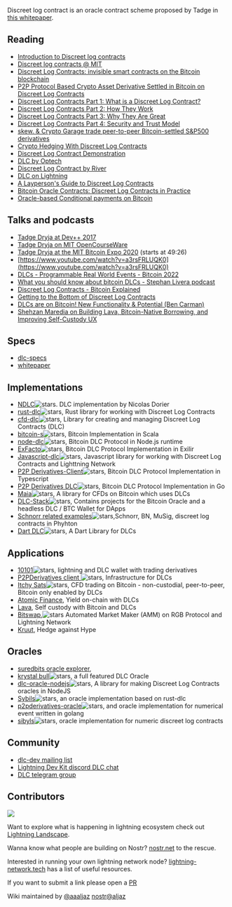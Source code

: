 Discreet log contract is an oracle contract scheme proposed by Tadge in [this whitepaper](https://adiabat.github.io/dlc.pdf).

## Reading
* [Introduction to Discreet log contracts](https://github.com/discreetlogcontracts/dlcspecs/blob/master/Introduction.md)
* [Discreet log contracts @ MIT](https://dci.mit.edu/smart-contracts)
* [Discreet Log Contracts: invisible smart contracts on the Bitcoin blockchain](https://medium.com/@gertjaap/discreet-log-contracts-invisible-smart-contracts-on-the-bitcoin-blockchain-cc8afbdbf0db)
* [P2P Protocol Based Crypto Asset Derivative Settled in Bitcoin on Discreet Log Contracts](https://medium.com/crypto-garage/p2p-protocol-based-crypto-asset-derivative-settled-in-bitcoin-on-discreet-log-contracts-13c823448ae8)
* [Discreet Log Contracts Part 1: What is a Discreet Log Contract?](https://suredbits.com/discreet-log-contracts-part-1-what-is-a-discreet-log-contract/)
* [Discreet Log Contracts Part 2: How They Work](https://suredbits.com/discreet-log-contracts-part-2-how-they-work-adaptor-version/)
* [Discreet Log Contracts Part 3: Why They Are Great](https://suredbits.com/discreet-log-contracts-part-3-why-they-are-great/)
* [Discreet Log Contracts Part 4: Security and Trust Model](https://suredbits.com/discreet-log-contracts-part-4-security-and-trust-model/)
* [skew. & Crypto Garage trade peer-to-peer Bitcoin-settled S&P500 derivatives](https://medium.com/crypto-garage/skew-crypto-garage-trade-peer-to-peer-bitcoin-settled-s-p500-derivatives-f9958db011dd)
* [Crypto Hedging With Discreet Log Contracts](https://suredbits.com/crypto-hedging-with-discreet-log-contracts/)
* [Discreet Log Contract Demonstration](https://suredbits.com/discreet-log-contract-demonstration/)
* [DLC by Optech](https://bitcoinops.org/en/topics/discreet-log-contracts/)
* [Discreet Log Contract by River](https://river.com/learn/terms/d/discreet-log-contract-dlc/)
* [DLC on Lightning](https://medium.com/crypto-garage/dlc-on-lightning-cb5d191f6e64)
* [A Layperson's Guide to Discreet Log Contracts](https://atomic.finance/blog/a-laypersons-guide-to-discreet-log-contracts-atomic-yield-series-part-3/)
* [Bitcoin Oracle Contracts: Discreet Log Contracts in Practice](https://ieeexplore.ieee.org/document/9805512)
* [Oracle-based Conditional payments on Bitcoin](https://blog.lnmarkets.com/oracle-based-conditionnal-payment-on-bitcoin-2/)

## Talks and podcasts

* [Tadge Dryja at Dev++ 2017](https://www.youtube.com/watch?v=FU-rA5dkTHI)
* [Tadge Dryja on MIT OpenCourseWare](https://www.youtube.com/watch?v=P6AX8KdXAts)
* [Tadge Dryja at the MIT Bitcoin Expo 2020](https://livestream.com/accounts/2261474/events/9019383/videos/202643580) (starts at 49:26)
* [https://www.youtube.com/watch?v=a3rsFRLUQK0](https://www.youtube.com/watch?v=a3rsFRLUQK0)
* [DLCs - Programmable Real World Events - Bitcoin 2022](https://www.youtube.com/watch?v=w7uoFXsAR6Y)
* [What you should know about bitcoin DLCs - Stephan Livera podcast](https://stephanlivera.com/episode/219/)
* [Discreet Log Contracts - Bitcoin Explained](https://podcasts.google.com/feed/aHR0cHM6Ly9uYWRvYnRjLmxpYnN5bi5jb20vcnNz/episode/YTc0ZGY5MzEtMDE3Yy00ZTQ2LTkzNjgtZTQ2N2JmZDQxYWQz)
* [Getting to the Bottom of Discreet Log Contracts](https://podcasts.google.com/feed/aHR0cHM6Ly9hbmNob3IuZm0vcy83MmNhYmJlOC9wb2RjYXN0L3Jzcw/episode/NmE0YzVlNWYtYmJhYi00NjUyLWI1ZTItNzA2MjFkYmJmM2Yx)
* [DLCs are on Bitcoin! New Functionality & Potential (Ben Carman)](https://podcasts.google.com/feed/aHR0cHM6Ly9hbmNob3IuZm0vcy84MGQ1Y2ZjL3BvZGNhc3QvcnNz/episode/MjBhZTJkZDgtODI1ZC00NzNkLWE5NTktMTE5N2MxNWQzN2U4)
* [Shehzan Maredia on Building Lava, Bitcoin-Native Borrowing, and Improving Self-Custody UX](https://www.stacksats.how/podcasts/e107-shehzan-maredia-on-building-lava-bitcoin-native-borrowing-and-improving-self-custody-ux) 

## Specs
* [dlc-specs](https://github.com/discreetlogcontracts/dlcspecs)
* [whitepaper](https://adiabat.github.io/dlc.pdf)

## Implementations 
* [NDLC](https://github.com/dgarage/NDLC)![stars](https://img.shields.io/github/stars/dgarage/NDLC.svg?style=social). DLC implementation by Nicolas Dorier
* [rust-dlc](https://github.com/p2pderivatives/rust-dlc)![stars](https://img.shields.io/github/stars/p2pderivatives/rust-dlc?style=social), Rust library for working with Discreet Log Contracts 
* [cfd-dlc](https://github.com/p2pderivatives/cfd-dlc)![stars](https://img.shields.io/github/stars/p2pderivatives/cfd-dlc?style=social), Library for creating and managing Discreet Log Contracts (DLC) 
* [bitcoin-s](https://github.com/bitcoin-s/bitcoin-s)![stars](https://img.shields.io/github/stars/bitcoin-s/bitcoin-s.svg?style=social), Bitcoin Implementation in Scala 
* [node-dlc](https://github.com/AtomicFinance/node-dlc)![stars](https://img.shields.io/github/stars/AtomicFinance/node-dlc.svg?style=social), Bitcoin DLC Protocol in Node.js runtime
* [ExFacto](https://github.com/ExFacto/exfacto)![stars](https://img.shields.io/github/stars/ExFacto/exfacto.svg?style=social), Bitcoin DLC Protocol Implementation in Exilir
* [Javascript-dlc](https://github.com/AreaLayer/javascript-dlc)![stars](https://img.shields.io/github/stars/AreaLayer/javascript-dlc.svg?style=social), Javascript library for working with Discreet Log Contracts and Lighttning Network
* [P2P Derivatives-Client](https://github.com/p2pderivatives/p2pderivatives-client)![stars](https://img.shields.io/github/stars/p2pderivatives/p2pderivatives-client.svg?style=social), Bitcoin DLC Protocol Implementation in Typescript
* [P2P Derivatives DLC](https://github.com/p2pderivatives/dlc)![stars](https://img.shields.io/github/stars/p2pderivatives/dlc.svg?style=social), Bitcoin DLC Protocol Implementation in Go
* [Maia](https://github.com/comit-network/maia)![stars](https://img.shields.io/github/stars/comit-network/maia.svg?style=social), A library for CFDs on Bitcoin which uses DLCs
* [DLC-Stack](https://github.com/DLC-link/dlc-stack)![stars](https://img.shields.io/github/stars/DLC-link/dlc-stack?style=social),  Contains projects for the Bitcoin Oracle and a headless DLC / BTC Wallet for DApps
* [Schnorr related examples](https://github.com/yuntai/schnorr-examples)![stars](https://img.shields.io/github/stars/yuntai/schnorr-examples?style=social),Schnorr, BN, MuSig, discreet log contracts in Phyhton
* [Dart DLC](https://github.com/Horus-Org/dart-dlc)![stars](https://img.shields.io/github/stars/Horus-Org/dart-dlc?style=social), A Dart Library for DLCs

## Applications 
* [10101](https://github.com/get10101/10101)![stars](https://img.shields.io/github/stars/get10101/10101?style=social), lightning and DLC wallet with trading derivatives
* [P2PDerivatives client ](https://github.com/p2pderivatives/p2pderivatives-client)![stars](https://img.shields.io/github/stars/yuntai/schnorr-examples?style=social), Infrastructure for DLCs
* [Itchy Sats](https://github.com/itchysats/itchysats)![stars](https://img.shields.io/github/stars/yuntai/schnorr-examples?style=social), CFD trading on Bitcoin - non-custodial, peer-to-peer, Bitcoin only enabled by DLCs
* [Atomic Finance](https://atomic.finance/), Yield on-chain with DLCs
* [Lava](https://www.lava.xyz/),  Self custody with Bitcoin and DLCs
* [Bitswap](https://github.com/Bitswap-BiFi),![stars](https://img.shields.io/github/stars/yuntai/schnorr-examples?style=social) Automated Market Maker (AMM) on RGB Protocol and Lightning Network
* [Kruut](https://krutt.fi/), Hedge against Hype

## Oracles
* [suredbits oracle explorer](https://oracle.suredbits.com/), 
* [krystal bull](https://github.com/bitcoin-s/krystal-bull)![stars](https://img.shields.io/github/stars/bitcoin-s/krystal-bull?style=social), a full featured DLC Oracle
* [dlc-oracle-nodejs](https://github.com/mit-dci/dlc-oracle-nodejs)![stars](https://img.shields.io/github/stars/mit-dci/dlc-oracle-nodejs?style=social),  A library for making Discreet Log Contracts oracles in NodeJS 
* [Sybils](https://github.com/lava-xyz/sibyls)![stars](https://img.shields.io/github/stars/lava-xyz/sibyls?style=social), an oracle implementation based on rust-dlc
* [p2pderivatives-oracle](https://github.com/p2pderivatives/p2pderivatives-oracle)![stars](https://img.shields.io/github/stars/p2pderivatives/p2pderivatives-oracle?style=social), and oracle implementation for numerical event written in golang
* [sibyls](https://github.com/lava-xyz/sibyls)![stars](https://img.shields.io/github/stars/lava-xyz/sibyls?style=social), oracle implementation for numeric discreet log contracts

## Community 
* [dlc-dev mailing list](https://mailmanlists.org/mailman/listinfo/dlc-dev)
* [Lightning Dev Kit discord DLC chat](https://discord.gg/5AcknnMfBw)
* [DLC telegram group](https://t.me/BitcoinDLCs)


## Contributors

<a align="center" href="https://github.com/aljazceru/discreet-log-contracts/graphs/contributors">
  <img src="https://contrib.rocks/image?repo=aljazceru/discreet-log-contracts"/>
</a>


Want to explore what is happening in lightning ecosystem check out [Lightning Landscape](https://www.lightning-landscape.net/projects).

Wanna know what people are building on Nostr? [nostr.net](https://www.nostr.net) to the rescue.

Interested in running your own lightning network node? [lightning-network.tech](https://www.lightning-network.tech/) has a list of useful resources.
 
If you want to submit a link please open a [PR](https://github.com/aljazceru/discreet-log-contracts)

Wiki maintained by [@aaaljaz](https://twitter.com/aaaljaz) [nostr@aljaz](https://njump.me/npub1aljazgxlpnpfp7n5sunlk3dvfp72456x6nezjw4sd850q879rxqsthg9jp)
